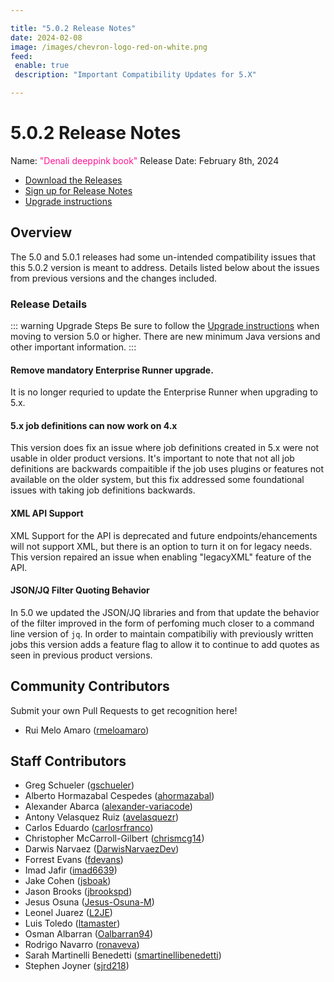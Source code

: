```yaml
---

title: "5.0.2 Release Notes"
date: 2024-02-08
image: /images/chevron-logo-red-on-white.png
feed:
 enable: true
 description: "Important Compatibility Updates for 5.X"

---
```


# 5.0.2 Release Notes

Name: <span style="color: deeppink"><span class="glyphicon glyphicon-book"></span> "Denali deeppink book"</span>
Release Date: February 8th, 2024

- [Download the Releases](https://download.rundeck.com/)
- [Sign up for Release Notes](https://www.rundeck.com/release-notes-signup)
- [Upgrade instructions](/upgrading/)

## Overview

The 5.0 and 5.0.1 releases had some un-intended compatibility issues that this 5.0.2 version is meant to address.  Details listed below about the issues from previous versions and the changes included.

### Release Details

::: warning Upgrade Steps
Be sure to follow the [Upgrade instructions](/upgrading/) when moving to version 5.0 or higher.  There are new minimum Java versions and other important information.
:::

#### Remove mandatory Enterprise Runner upgrade.

It is no longer requried to update the Enterprise Runner when upgrading to 5.x.

#### 5.x job definitions can now work on 4.x

This version does fix an issue where job definitions created in 5.x were not usable in older product versions.  It's important to note that not all job definitions are backwards compaitible if the job uses plugins or features not available on the older system, but this fix addressed some foundational issues with taking job definitions backwards.

#### XML API Support
XML Support for the API is deprecated and future endpoints/ehancements will not support XML, but there is an option to turn it on for legacy needs.  This version repaired an issue when enabling "legacyXML" feature of the API.

#### JSON/JQ Filter Quoting Behavior

In 5.0 we updated the JSON/JQ libraries and from that update the behavior of the filter improved in the form of perfoming much closer to a command line version of `jq`.  In order to maintain compatibiliy with previously written jobs this version adds a feature flag to allow it to continue to add quotes as seen in previous product versions.


## Community Contributors

Submit your own Pull Requests to get recognition here!

* Rui Melo Amaro ([rmeloamaro](https://github.com/rmeloamaro))


## Staff Contributors

* Greg Schueler ([gschueler](https://github.com/gschueler))
* Alberto Hormazabal Cespedes ([ahormazabal](https://github.com/ahormazabal))
* Alexander Abarca ([alexander-variacode](https://github.com/alexander-variacode))
* Antony Velasquez Ruiz ([avelasquezr](https://github.com/avelasquezr))
* Carlos Eduardo ([carlosrfranco](https://github.com/carlosrfranco))
* Christopher McCarroll-Gilbert ([chrismcg14](https://github.com/chrismcg14))
* Darwis Narvaez ([DarwisNarvaezDev](https://github.com/DarwisNarvaezDev))
* Forrest Evans ([fdevans](https://github.com/fdevans))
* Imad Jafir ([imad6639](https://github.com/imad6639))
* Jake Cohen ([jsboak](https://github.com/jsboak))
* Jason Brooks ([jbrookspd](https://github.com/jbrookspd))
* Jesus Osuna ([Jesus-Osuna-M](https://github.com/Jesus-Osuna-M))
* Leonel Juarez ([L2JE](https://github.com/L2JE))
* Luis Toledo ([ltamaster](https://github.com/ltamaster))
* Osman Albarran ([Oalbarran94](https://github.com/Oalbarran94))
* Rodrigo Navarro ([ronaveva](https://github.com/ronaveva))
* Sarah Martinelli Benedetti ([smartinellibenedetti](https://github.com/smartinellibenedetti))
* Stephen Joyner ([sjrd218](https://github.com/sjrd218))
